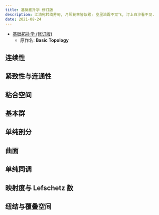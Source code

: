 ```yaml
---
title: 基础拓扑学 修订版
description: 江流宛转绕芳甸, 月照花林皆似霰; 空里流霜不觉飞, 汀上白沙看不见.
date: 2021-08-24
---
```


* [基础拓扑学 (修订版)](https://book.douban.com/subject/34899142/)
  - 原作名: **Basic Topology**

## 连续性

## 紧致性与连通性

## 粘合空间

## 基本群

## 单纯剖分

## 曲面

## 单纯同调

## 映射度与 Lefschetz 数

## 纽结与覆叠空间
